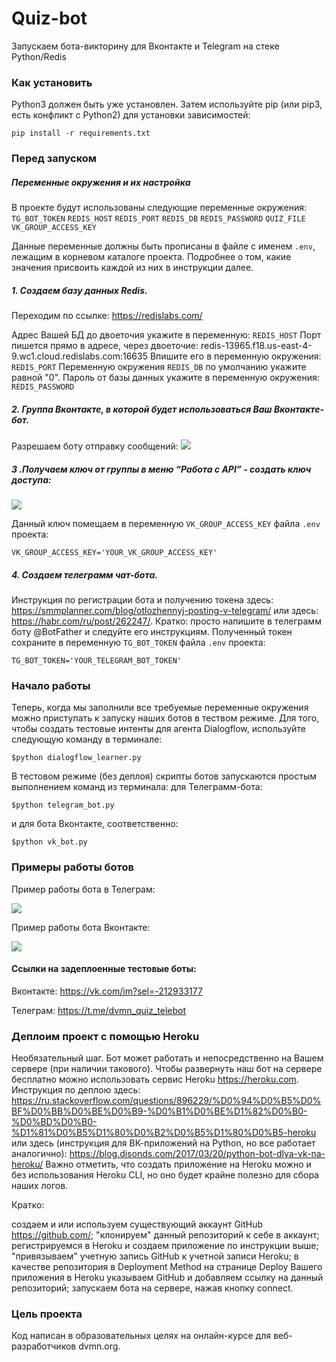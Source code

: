 # Quiz-bot

Запускаем бота-викторину для Вконтакте и Telegram на стеке Python/Redis

### Как установить

Python3 должен быть уже установлен. Затем используйте pip (или pip3, есть конфликт с Python2) для установки зависимостей:
```
pip install -r requirements.txt
```

### Перед запуском 

##### Переменные окружения и их настройка
В проекте будут использованы следующие переменные окружения:  
`TG_BOT_TOKEN`
`REDIS_HOST`
`REDIS_PORT`
`REDIS_DB`
`REDIS_PASSWORD`
`QUIZ_FILE`
`VK_GROUP_ACCESS_KEY`
 
Данные переменные должны быть прописаны в файле с именем `.env`, лежащим в корневом каталоге проекта.
Подробнее о том, какие значения присвоить каждой из них в инструкции далее.

##### 1. Создаем базу данных Redis. 
Переходим по ссылке: https://redislabs.com/

Адрес Вашей БД до двоеточия укажите в переменную:
`REDIS_HOST`
Порт пишется прямо в адресе, через двоеточие: redis-13965.f18.us-east-4-9.wc1.cloud.redislabs.com:16635
Впишите его в переменную окружения:
`REDIS_PORT`
Переменную окружения `REDIS_DB` по умолчанию укажите равной "0".
Пароль от базы данных укажите в переменную окружения:
`REDIS_PASSWORD`

##### 2. Группа Вконтакте, в которой будет использоваться Ваш Вконтакте-бот.

Разрешаем боту отправку сообщений:
<img src="https://dvmn.org/media/screenshot_from_2019-04-29_20-15-54.png">

##### 3 .Получаем ключ от группы в меню “Работа с API” - создать ключ доступа:
<img src="https://dvmn.org/filer/canonical/1556554255/101/">

Данный ключ помещаем в переменную `VK_GROUP_ACCESS_KEY` файла `.env` проекта:
```
VK_GROUP_ACCESS_KEY='YOUR_VK_GROUP_ACCESS_KEY'
```


##### 4. Создаем телеграмм чат-бота. 

Инструкция по регистрации бота и получению токена здесь: https://smmplanner.com/blog/otlozhennyj-posting-v-telegram/ или здесь: https://habr.com/ru/post/262247/.
Кратко: просто напишите в телеграмм боту @BotFather и следуйте его инструкциям. 
Полученный токен сохраните в переменную `TG_BOT_TOKEN` файла `.env` проекта:

```
TG_BOT_TOKEN='YOUR_TELEGRAM_BOT_TOKEN'
```

### Начало работы
Теперь, когда мы заполнили все требуемые переменные окружения можно приступать к запуску наших ботов в теством режиме.
Для того, чтобы создать тестовые интенты для агента Dialogflow, используйте следующую команду в терминале:
```  
$python dialogflow_learner.py
```  

В тестовом режиме (без деплоя) скрипты ботов запускаются простым выполнением команд из терминала:
для Телеграмм-бота:
```  
$python telegram_bot.py
```  
и для бота Вконтакте, соответственно:
```  
$python vk_bot.py
```  

### Примеры работы ботов
Пример работы бота в Телеграм:

<img src="https://i.ibb.co/WHWNkwj/Tg-bot.gif">

Пример работы бота Вконтакте:

<img src="https://i.ibb.co/58ZfVHF/Vk-bot.gif">

#### Ссылки на задеплоенные тестовые боты:

Вконтакте: 
https://vk.com/im?sel=-212933177

Телеграм: 
https://t.me/dvmn_quiz_telebot

### Деплоим проект с помощью Heroku
Необязательный шаг. Бот может работать и непосредственно на Вашем сервере (при наличии такового). 
Чтобы развернуть наш бот на сервере бесплатно можно использовать сервис Heroku https://heroku.com. Инструкция по деплою здесь: https://ru.stackoverflow.com/questions/896229/%D0%94%D0%B5%D0%BF%D0%BB%D0%BE%D0%B9-%D0%B1%D0%BE%D1%82%D0%B0-%D0%BD%D0%B0-%D1%81%D0%B5%D1%80%D0%B2%D0%B5%D1%80%D0%B5-heroku или здесь (инструкция для ВК-приложений на Python, но все работает аналогично): https://blog.disonds.com/2017/03/20/python-bot-dlya-vk-na-heroku/ 
Важно отметить, что создать приложение на Heroku можно и без использования Heroku CLI, но оно будет крайне полезно для сбора наших логов.

Кратко:

создаем и или используем существующий аккаунт GitHub https://github.com/;
"клонируем" данный репозиторий к себе в аккаунт;
регистрируемся в Heroku и создаем приложение по инструкции выше;
"привязываем" учетную запись GitHub к учетной записи Heroku;
в качестве репозитория в Deployment Method на странице Deploy Вашего приложения в Heroku указываем GitHub и добавляем ссылку на данный репозиторий;
запускаем бота на сервере, нажав кнопку connect.

### Цель проекта

Код написан в образовательных целях на онлайн-курсе для веб-разработчиков dvmn.org.
